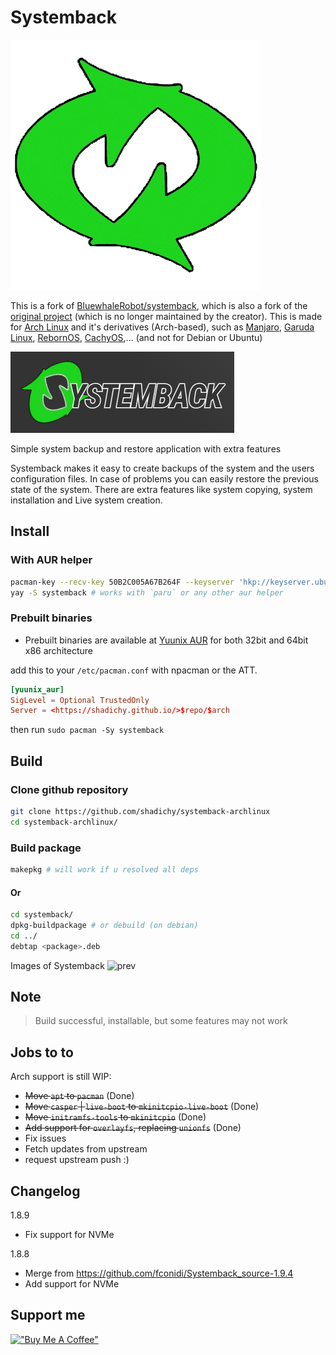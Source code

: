 # Systemback

![Systemback-logo](./systemback/logo.png)

This is a fork of [BluewhaleRobot/systemback](https://github.com/BluewhaleRobot/systemback), which is also a fork of the [original project](https://launchpad.net/systemback) (which is no longer maintained by the creator). This is made for [Arch Linux](http://archlinux.org/) and it's derivatives (Arch-based), such as [Manjaro](https://manjaro.org), [Garuda Linux](http://garudalinux.org/), [RebornOS](https://rebornos.org), [CachyOS](https://cachyos.org),... (and not for Debian or Ubuntu)

![SB](./systemback/systemback.png)

Simple system backup and restore application with extra features

Systemback makes it easy to create backups of the system and the users configuration files. In case of problems you can easily restore the previous state of the system. There are extra features like system copying, system installation and Live system creation.

## Install

### With AUR helper

```bash
pacman-key --recv-key 50B2C005A67B264F --keyserver 'hkp://keyserver.ubuntu.com:80'
yay -S systemback # works with `paru` or any other aur helper
```

### Prebuilt binaries

* Prebuilt binaries are available at [Yuunix AUR](https://github.com/shadichy/yuunix_aur) for both 32bit and 64bit x86 architecture

add this to your `/etc/pacman.conf` with npacman or the ATT.

```conf
[yuunix_aur]
SigLevel = Optional TrustedOnly
Server = <https://shadichy.github.io/>$repo/$arch
```

then run `sudo pacman -Sy systemback`

## Build

### Clone github repository

```bash
git clone https://github.com/shadichy/systemback-archlinux
cd systemback-archlinux/
```

### Build package

```bash
makepkg # will work if u resolved all deps
```

#### Or

```bash
cd systemback/
dpkg-buildpackage # or debuild (on debian)
cd ../
debtap <package>.deb
```

Images of Systemback
![prev](https://www.unixmen.com/wp-content/uploads/2014/07/Systemback_010.png)

## Note

> Build successful, installable, but some features may not work

## Jobs to to

Arch support is still WIP:

* ~~Move `apt` to `pacman`~~ (Done)
* ~~Move `casper` | `live-boot` to `mkinitcpio-live-boot`~~ (Done)
* ~~Move `initramfs-tools` to `mkinitcpio`~~ (Done)
* ~~Add support for `overlayfs`, replacing `unionfs`~~ (Done)
* Fix issues
* Fetch updates from upstream
* request upstream push :)

## Changelog

1.8.9

* Fix support for NVMe

1.8.8

* Merge from <https://github.com/fconidi/Systemback_source-1.9.4>
* Add support for NVMe

## Support me

[!["Buy Me A Coffee"](https://www.buymeacoffee.com/assets/img/custom_images/orange_img.png)](https://www.buymeacoffee.com/shadichy)
